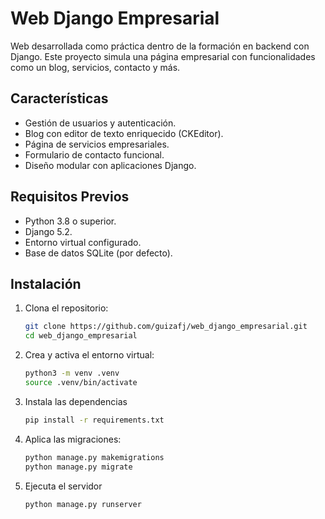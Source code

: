 # Web Django Empresarial

Web desarrollada como práctica dentro de la formación en backend con Django. Este proyecto simula una página empresarial con funcionalidades como un blog, servicios, contacto y más.

## Características
- Gestión de usuarios y autenticación.
- Blog con editor de texto enriquecido (CKEditor).
- Página de servicios empresariales.
- Formulario de contacto funcional.
- Diseño modular con aplicaciones Django.

## Requisitos Previos
- Python 3.8 o superior.
- Django 5.2.
- Entorno virtual configurado.
- Base de datos SQLite (por defecto).

## Instalación
1. Clona el repositorio:
   ```bash
   git clone https://github.com/guizafj/web_django_empresarial.git
   cd web_django_empresarial

2. Crea y activa el entorno virtual:
    ```bash
    python3 -m venv .venv
    source .venv/bin/activate

3. Instala las dependencias
    ```bash
    pip install -r requirements.txt

4. Aplica las migraciones:
    ```bash
    python manage.py makemigrations
    python manage.py migrate

5. Ejecuta el servidor
    ```bash
    python manage.py runserver


